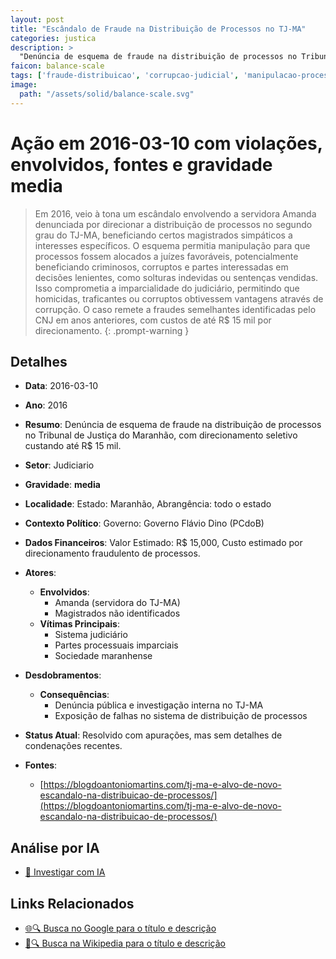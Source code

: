 ```yaml
---
layout: post
title: "Escândalo de Fraude na Distribuição de Processos no TJ-MA"
categories: justica
description: > 
  "Denúncia de esquema de fraude na distribuição de processos no Tribunal de Justiça do Maranhão, com direcionamento seletivo custando até R$ 15 mil."
faicon: balance-scale
tags: ['fraude-distribuicao', 'corrupcao-judicial', 'manipulacao-processos', 'imparcialidade-comprometida', 'amanda-servidora-do-tj-ma', 'magistrados-nao-identificados', 'sistema-judiciario', 'partes-processuais-imparciais', 'sociedade-maranhense', 'denuncia-publica-e-investigacao-interna-no-tj-ma', 'exposicao-de-falhas-no-sistema-de-distribuicao-de-processos', 'gravidade-media', 'judiciario']
image:
  path: "/assets/solid/balance-scale.svg"
---
```


# Ação em 2016-03-10 com violações, envolvidos, fontes e gravidade media

> Em 2016, veio à tona um escândalo envolvendo a servidora Amanda denunciada por direcionar a distribuição de processos no segundo grau do TJ-MA, beneficiando certos magistrados simpáticos a interesses específicos. O esquema permitia manipulação para que processos fossem alocados a juízes favoráveis, potencialmente beneficiando criminosos, corruptos e partes interessadas em decisões lenientes, como solturas indevidas ou sentenças vendidas. Isso comprometia a imparcialidade do judiciário, permitindo que homicidas, traficantes ou corruptos obtivessem vantagens através de corrupção. O caso remete a fraudes semelhantes identificadas pelo CNJ em anos anteriores, com custos de até R$ 15 mil por direcionamento.
{: .prompt-warning }

## Detalhes
- **Data**: 2016-03-10
- **Ano**: 2016
- **Resumo**: Denúncia de esquema de fraude na distribuição de processos no Tribunal de Justiça do Maranhão, com direcionamento seletivo custando até R$ 15 mil.
- **Setor**: Judiciario
- **Gravidade**: **media** <i class="fas balance-scale"></i>
- **Localidade**: Estado: Maranhão, Abrangência: todo o estado
- **Contexto Político**: Governo: Governo Flávio Dino (PCdoB)
- **Dados Financeiros**: Valor Estimado: R$ 15,000, Custo estimado por direcionamento fraudulento de processos.

- **Atores**:
  - **Envolvidos**:
    - Amanda (servidora do TJ-MA)
    - Magistrados não identificados
  - **Vítimas Principais**:
    - Sistema judiciário
    - Partes processuais imparciais
    - Sociedade maranhense
- **Desdobramentos**:
  - **Consequências**:
    - Denúncia pública e investigação interna no TJ-MA
    - Exposição de falhas no sistema de distribuição de processos
- **Status Atual**: Resolvido com apurações, mas sem detalhes de condenações recentes.

- **Fontes**:
  - [https://blogdoantoniomartins.com/tj-ma-e-alvo-de-novo-escandalo-na-distribuicao-de-processos/](https://blogdoantoniomartins.com/tj-ma-e-alvo-de-novo-escandalo-na-distribuicao-de-processos/)

## Análise por IA
- [🤖 Investigar com IA](https://www.perplexity.ai/search?q=%20Esc%C3%A2ndalo%20de%20Fraude%20na%20Distribui%C3%A7%C3%A3o%20de%20Processos%20no%20TJ-MA%20Den%C3%BAncia%20de%20esquema%20de%20fraude%20na%20distribui%C3%A7%C3%A3o%20de%20processos%20no%20Tribunal%20de%20Justi%C3%A7a%20do%20Maranh%C3%A3o%2C%20com%20direcionamento%20seletivo%20custando%20at%C3%A9%20R%24%2015%20mil.%20Em%202016%2C%20veio%20%C3%A0%20tona%20um%20esc%C3%A2ndalo%20envolvendo%20a%20servidora%20Amanda%20denunciada%20por%20direcionar%20a%20distribui%C3%A7%C3%A3o%20de%20processos%20no%20segundo%20grau%20do%20TJ-MA%2C%20beneficiando%20certos%20magistrados%20simp%C3%A1ticos%20a%20interesses%20espec%C3%ADficos.%20O%20esquema%20permitia%20manipula%C3%A7%C3%A3o%20para%20que%20processos%20fossem%20alocados%20a%20ju%C3%ADzes%20favor%C3%A1veis%2C%20potencialmente%20beneficiando%20criminosos%2C%20corruptos%20e%20partes%20interessadas%20em%20decis%C3%B5es%20lenientes%2C%20como%20solturas%20indevidas%20ou%20senten%C3%A7as%20vendidas.%20Isso%20comprometia%20a%20imparcialidade%20do%20judici%C3%A1rio%2C%20permitindo%20que%20homicidas%2C%20traficantes%20ou%20corruptos%20obtivessem%20vantagens%20atrav%C3%A9s%20de%20corrup%C3%A7%C3%A3o.%20O%20caso%20remete%20a%20fraudes%20semelhantes%20identificadas%20pelo%20CNJ%20em%20anos%20anteriores%2C%20com%20custos%20de%20at%C3%A9%20R%24%2015%20mil%20por%20direcionamento.%20fraude%20distribui%C3%A7%C3%A3o%20corrup%C3%A7%C3%A3o%20judicial%20manipula%C3%A7%C3%A3o%20processos%20imparcialidade%20comprometida%202016%20gravidade%20media%20setor%20Judiciario)

## Links Relacionados
- [🌐🔍 Busca no Google para o título e descrição](https://www.google.com/search?q=%20Esc%C3%A2ndalo%20de%20Fraude%20na%20Distribui%C3%A7%C3%A3o%20de%20Processos%20no%20TJ-MA%20Den%C3%BAncia%20de%20esquema%20de%20fraude%20na%20distribui%C3%A7%C3%A3o%20de%20processos%20no%20Tribunal%20de%20Justi%C3%A7a%20do%20Maranh%C3%A3o%2C%20com%20direcionamento%20seletivo%20custando%20at%C3%A9%20R%24%2015%20mil.%20Em%202016%2C%20veio%20%C3%A0%20tona%20um%20esc%C3%A2ndalo%20envolvendo%20a%20servidora%20Amanda%20denunciada%20por%20direcionar%20a%20distribui%C3%A7%C3%A3o%20de%20processos%20no%20segundo%20grau%20do%20TJ-MA%2C%20beneficiando%20certos%20magistrados%20simp%C3%A1ticos%20a%20interesses%20espec%C3%ADficos.%20O%20esquema%20permitia%20manipula%C3%A7%C3%A3o%20para%20que%20processos%20fossem%20alocados%20a%20ju%C3%ADzes%20favor%C3%A1veis%2C%20potencialmente%20beneficiando%20criminosos%2C%20corruptos%20e%20partes%20interessadas%20em%20decis%C3%B5es%20lenientes%2C%20como%20solturas%20indevidas%20ou%20senten%C3%A7as%20vendidas.%20Isso%20comprometia%20a%20imparcialidade%20do%20judici%C3%A1rio%2C%20permitindo%20que%20homicidas%2C%20traficantes%20ou%20corruptos%20obtivessem%20vantagens%20atrav%C3%A9s%20de%20corrup%C3%A7%C3%A3o.%20O%20caso%20remete%20a%20fraudes%20semelhantes%20identificadas%20pelo%20CNJ%20em%20anos%20anteriores%2C%20com%20custos%20de%20at%C3%A9%20R%24%2015%20mil%20por%20direcionamento.%20fraude%20distribui%C3%A7%C3%A3o%20corrup%C3%A7%C3%A3o%20judicial%20manipula%C3%A7%C3%A3o%20processos%20imparcialidade%20comprometida%202016%20gravidade%20media%20setor%20Judiciario)
- [📖🔍 Busca na Wikipedia para o título e descrição](https://pt.wikipedia.org/w/index.php?search=%20Esc%C3%A2ndalo%20de%20Fraude%20na%20Distribui%C3%A7%C3%A3o%20de%20Processos%20no%20TJ-MA%20Den%C3%BAncia%20de%20esquema%20de%20fraude%20na%20distribui%C3%A7%C3%A3o%20de%20processos%20no%20Tribunal%20de%20Justi%C3%A7a%20do%20Maranh%C3%A3o%2C%20com%20direcionamento%20seletivo%20custando%20at%C3%A9%20R%24%2015%20mil.%20Em%202016%2C%20veio%20%C3%A0%20tona%20um%20esc%C3%A2ndalo%20envolvendo%20a%20servidora%20Amanda%20denunciada%20por%20direcionar%20a%20distribui%C3%A7%C3%A3o%20de%20processos%20no%20segundo%20grau%20do%20TJ-MA%2C%20beneficiando%20certos%20magistrados%20simp%C3%A1ticos%20a%20interesses%20espec%C3%ADficos.%20O%20esquema%20permitia%20manipula%C3%A7%C3%A3o%20para%20que%20processos%20fossem%20alocados%20a%20ju%C3%ADzes%20favor%C3%A1veis%2C%20potencialmente%20beneficiando%20criminosos%2C%20corruptos%20e%20partes%20interessadas%20em%20decis%C3%B5es%20lenientes%2C%20como%20solturas%20indevidas%20ou%20senten%C3%A7as%20vendidas.%20Isso%20comprometia%20a%20imparcialidade%20do%20judici%C3%A1rio%2C%20permitindo%20que%20homicidas%2C%20traficantes%20ou%20corruptos%20obtivessem%20vantagens%20atrav%C3%A9s%20de%20corrup%C3%A7%C3%A3o.%20O%20caso%20remete%20a%20fraudes%20semelhantes%20identificadas%20pelo%20CNJ%20em%20anos%20anteriores%2C%20com%20custos%20de%20at%C3%A9%20R%24%2015%20mil%20por%20direcionamento.%20fraude%20distribui%C3%A7%C3%A3o%20corrup%C3%A7%C3%A3o%20judicial%20manipula%C3%A7%C3%A3o%20processos%20imparcialidade%20comprometida%202016%20gravidade%20media%20setor%20Judiciario)

